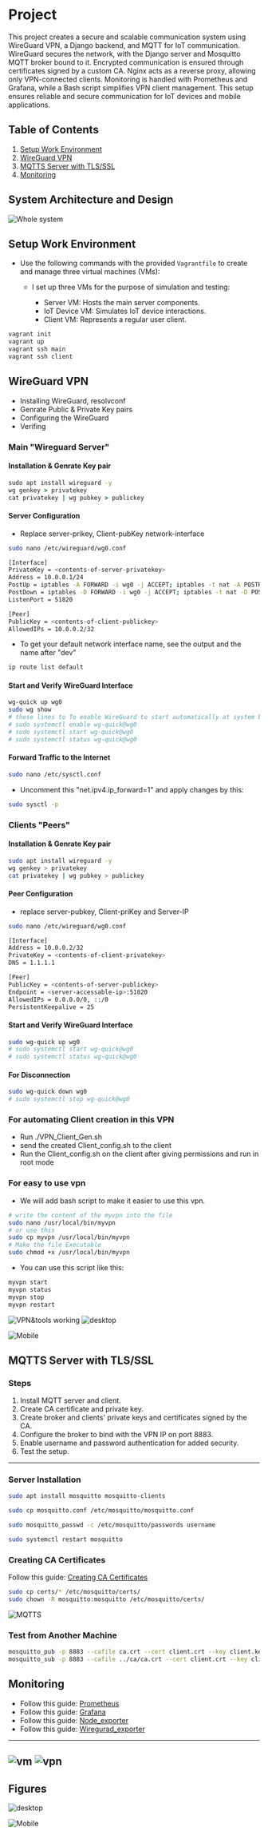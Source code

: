 # Project 

This project creates a secure and scalable communication system using WireGuard VPN, a Django backend, and MQTT for IoT communication. WireGuard secures the network, with the Django server and Mosquitto MQTT broker bound to it. Encrypted communication is ensured through certificates signed by a custom CA. Nginx acts as a reverse proxy, allowing only VPN-connected clients. Monitoring is handled with Prometheus and Grafana, while a Bash script simplifies VPN client management. This setup ensures reliable and secure communication for IoT devices and mobile applications.
## Table of Contents

1. [Setup Work Environment](#setup-work-environment)
2. [WireGuard VPN](#wireguard-vpn)  
3. [MQTTS Server with TLS/SSL](#mqtts-server-with-tlsssl)  
4. [Monitoring](#monitoring)  

## System Architecture and Design
![Whole system](Figures/sys.png)

## Setup Work Environment

- Use the following commands with the provided `Vagrantfile` to create and manage three virtual machines (VMs):
    - I set up three VMs for the purpose of simulation and testing:

        - Server VM: Hosts the main server components.
        - IoT Device VM: Simulates IoT device interactions.
        - Client VM: Represents a regular user client.

```bash
vagrant init
vagrant up
vagrant ssh main
vagrant ssh client
```

## WireGuard VPN
- Installing WireGuard, resolvconf
- Genrate Public & Private Key pairs
- Configuring the WireGuard
- Verifing 

### Main "Wireguard Server"

#### Installation & Genrate Key pair
``` cmd
sudo apt install wireguard -y
wg genkey > privatekey
cat privatekey | wg pubkey > publickey
```
#### Server Configuration
- Replace server-prikey, Client-pubKey network-interface
``` bash
sudo nano /etc/wireguard/wg0.conf

[Interface]
PrivateKey = <contents-of-server-privatekey>
Address = 10.0.0.1/24
PostUp = iptables -A FORWARD -i wg0 -j ACCEPT; iptables -t nat -A POSTROUTING -o <Your-default-network-interface> -j MASQUERADE
PostDown = iptables -D FORWARD -i wg0 -j ACCEPT; iptables -t nat -D POSTROUTING -o <Your-default-network-interface> -j MASQUERADE
ListenPort = 51820

[Peer]
PublicKey = <contents-of-client-publickey>
AllowedIPs = 10.0.0.2/32

```
- To get your default network interface name, see the output and the name after "dev"
``` bash
ip route list default
```
#### Start and Verify WireGuard Interface
```bash
wg-quick up wg0
sudo wg show
# these lines to To enable WireGuard to start automatically at system boot
# sudo systemctl enable wg-quick@wg0
# sudo systemctl start wg-quick@wg0
# sudo systemctl status wg-quick@wg0
```

#### Forward Traffic to the Internet
``` bash
sudo nano /etc/sysctl.conf
```
- Uncomment this "net.ipv4.ip_forward=1" and apply changes by this:
``` bash
sudo sysctl -p

```

### Clients "Peers"

#### Installation & Genrate Key pair
``` bash
sudo apt install wireguard -y
wg genkey > privatekey
cat privatekey | wg pubkey > publickey
```
#### Peer Configuration
- replace server-pubkey, Client-priKey and Server-IP

``` bash
sudo nano /etc/wireguard/wg0.conf

[Interface]
Address = 10.0.0.2/32
PrivateKey = <contents-of-client-privatekey>
DNS = 1.1.1.1

[Peer]
PublicKey = <contents-of-server-publickey>
Endpoint = <server-accessable-ip>:51820
AllowedIPs = 0.0.0.0/0, ::/0
PersistentKeepalive = 25 
```
#### Start and Verify WireGuard Interface
``` bash
sudo wg-quick up wg0
# sudo systemctl start wg-quick@wg0
# sudo systemctl status wg-quick@wg0
```

#### For Disconnection
```bash
sudo wg-quick down wg0
# sudo systemctl stop wg-quick@wg0
```

### For automating Client creation in this VPN
- Run ./VPN_Client_Gen.sh
- send the created Client_config.sh to the client
- Run the Client_config.sh on the client after giving permissions and run in root mode

### For easy to use vpn
- We will add bash script to make it easier to use this vpn.

``` bash 
# write the content of the myvpn into the file 
sudo nano /usr/local/bin/myvpn
# or use this
sudo cp myvpn /usr/local/bin/myvpn
# Make the file Executable
sudo chmod +x /usr/local/bin/myvpn
```
- You can use this script like this:
``` bash 
myvpn start
myvpn status
myvpn stop
myvpn restart
```
![VPN&tools working](Figures/vpnwork.png)
![desktop](Figures/desktop.png)

![Mobile](Figures/mobile.png)

## MQTTS Server with TLS/SSL

### Steps
1. Install MQTT server and client.
2. Create CA certificate and private key.
3. Create broker and clients' private keys and certificates signed by the CA.
4. Configure the broker to bind with the VPN IP on port 8883.
5. Enable username and password authentication for added security.
6. Test the setup.

---

### Server Installation
```bash
sudo apt install mosquitto mosquitto-clients

sudo cp mosquitto.conf /etc/mosquitto/mosquitto.conf

sudo mosquitto_passwd -c /etc/mosquitto/passwords username

sudo systemctl restart mosquitto

```

### Creating CA Certificates

Follow this guide: [Creating CA Certificates](https://openest.io/services/mqtts-how-to-use-mqtt-with-tls/ )

```bash
sudo cp certs/* /etc/mosquitto/certs/
sudo chown -R mosquitto:mosquitto /etc/mosquitto/certs/
```
![MQTTS](Figures/mqtts.png)


### Test from Another Machine
``` bash
mosquitto_pub -p 8883 --cafile ca.crt --cert client.crt --key client.key -h 10.0.0.1 -u username -P password -t hello/world -m "Hello From Client inside VPN"
mosquitto_sub -p 8883 --cafile ../ca/ca.crt --cert client.crt --key client.key -h 10.0.0.1 -u username -P password -t hello/world

```

## Monitoring

- Follow this guide: [Prometheus](https://medium.com/@abdullah.eid.2604/prometheus-installation-on-linux-ubuntu-c4497e5154f6)
- Follow this guide: [Grafana](https://grafana.com/docs/grafana/latest/installation/)
- Follow this guide: [Node_exporter](https://medium.com/@abdullah.eid.2604/node-exporter-installation-on-linux-ubuntu-8203d033f69c)
- Follow this guide: [Wiregurad_exporter](https://github.com/mdlayher/wireguard_exporter.git)

---
![vm](Figures/grafanavm.png)
![vpn](Figures/grafanavpn.png)
---


##  Figures
![desktop](Figures/desktop.png)

![Mobile](Figures/mobile.png)



